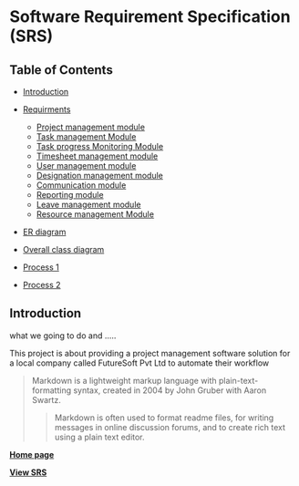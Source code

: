 # Software Requirement Specification (SRS)

## Table of Contents

- [Introduction](#introduction)
- [Requirments](#requirments)
	- [Project management module](#project-management-module)
	- [Task management Module](#task-management-Module)
	- [Task progress Monitoring Module](#task-progress-monitoring-module)
	- [Timesheet management module](#timesheet-management-module)
	- [User management module](#user-management-module)
	- [Designation management module](#designation-management-module)
	- [Communication module](#communication-module)
	- [Reporting module](#reporting-module)
	- [Leave management module](#leave-management-module)
	- [Resource management Module](#resource-management-module)

- [ER diagram](#er-diagram)
- [Overall class diagram](#overall-class-diagram)
- [Process 1](#process-1)
- [Process 2](#process-2)


## Introduction
what we going to do and .....

This project is about providing a project management software solution for a local company 
called FutureSoft Pvt Ltd to automate their workflow

> Markdown is a lightweight markup language with plain-text-formatting syntax, created in 2004 by John Gruber with Aaron Swartz.
>
>> Markdown is often used to format readme files, for writing messages in online discussion forums, and to create rich text using a plain text editor.

**[Home page](./docs/srs.md)**

**[View SRS](../)**